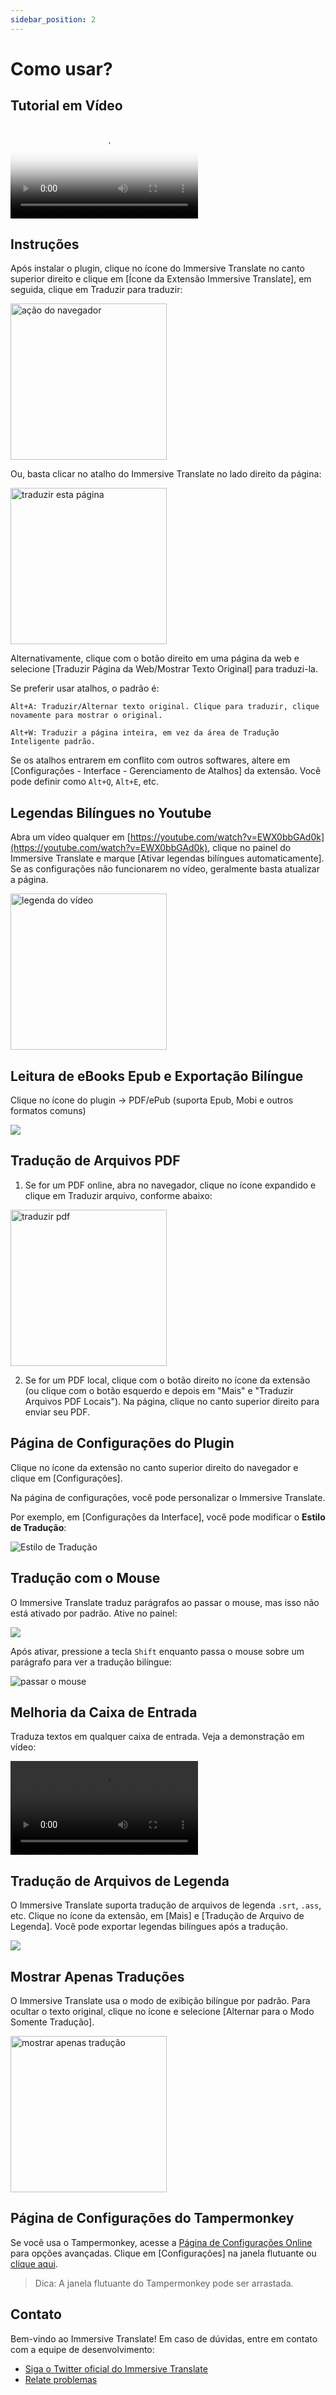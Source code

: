 ```yaml
---
sidebar_position: 2
---
```


# Como usar?

## Tutorial em Vídeo

<video
  controls
  poster="https://immersivetranslate.com/assets/price/video-poster-en.png"
  src="https://s.immersivetranslate.com/assets/uploads/full-intro-en-NlkG5c.mp4">
</video>

## Instruções

Após instalar o plugin, clique no ícone do Immersive Translate no canto superior direito e clique em [Ícone da Extensão Immersive Translate], em seguida, clique em Traduzir para traduzir:

<img src="https://s.immersivetranslate.com/assets/browser_panel_en.jpg" alt="ação do navegador" width="250" />

Ou, basta clicar no atalho do Immersive Translate no lado direito da página:

<img src="https://s.immersivetranslate.com/assets/translate_this_page.jpeg" alt="traduzir esta página" width="250" />

Alternativamente, clique com o botão direito em uma página da web e selecione [Traduzir Página da Web/Mostrar Texto Original] para traduzi-la.

Se preferir usar atalhos, o padrão é:

```
Alt+A: Traduzir/Alternar texto original. Clique para traduzir, clique novamente para mostrar o original.

Alt+W: Traduzir a página inteira, em vez da área de Tradução Inteligente padrão.
```

Se os atalhos entrarem em conflito com outros softwares, altere em [Configurações - Interface - Gerenciamento de Atalhos] da extensão. Você pode definir como `Alt+Q`, `Alt+E`, etc.

## Legendas Bilíngues no Youtube

Abra um vídeo qualquer em [https://youtube.com/watch?v=EWX0bbGAd0k](https://youtube.com/watch?v=EWX0bbGAd0k), clique no painel do Immersive Translate e marque [Ativar legendas bilíngues automaticamente]. Se as configurações não funcionarem no vídeo, geralmente basta atualizar a página.

<img src="https://s.immersivetranslate.com/assets/video_subtitle_en.jpeg" alt="legenda do vídeo" width="250" />

## Leitura de eBooks Epub e Exportação Bilíngue

Clique no ícone do plugin -> PDF/ePub (suporta Epub, Mobi e outros formatos comuns)

<!-- Clique para ver [tutorial em vídeo](https://www.bilibili.com/video/BV1CM41137CJ/?spm_id_from=333.999.0.0) -->

![](https://s.immersivetranslate.com/static/official-static/assets/site/doc_en.jpg)

<!-- <video
controls style={{width:"100%", maxWidth:"500px"}}
controls
muted
poster="https://s.immersivetranslate.com/static/official-static/assets/site/doc_en.jpg" src="https://s.immersivetranslate.com/videos/morefeature_epub_en.mp4"></video>  -->

## Tradução de Arquivos PDF

1. Se for um PDF online, abra no navegador, clique no ícone expandido e clique em Traduzir arquivo, conforme abaixo:

<img src="https://s.immersivetranslate.com/assets/translate_pdf_en.jpeg" alt="traduzir pdf" width="250" />

2. Se for um PDF local, clique com o botão direito no ícone da extensão (ou clique com o botão esquerdo e depois em "Mais" e "Traduzir Arquivos PDF Locais"). Na página, clique no canto superior direito para enviar seu PDF.

## Página de Configurações do Plugin

Clique no ícone da extensão no canto superior direito do navegador e clique em [Configurações].

Na página de configurações, você pode personalizar o Immersive Translate.

Por exemplo, em [Configurações da Interface], você pode modificar o **Estilo de Tradução**:

<img src="https://s.immersivetranslate.com/assets/custom_style_en.jpeg" alt="Estilo de Tradução" />

## Tradução com o Mouse

O Immersive Translate traduz parágrafos ao passar o mouse, mas isso não está ativado por padrão. Ative no painel:

![](https://s.immersivetranslate.com/static/official-static/assets/site/mouse_en.jpg)

Após ativar, pressione a tecla `Shift` enquanto passa o mouse sobre um parágrafo para ver a tradução bilíngue:

![passar o mouse](https://s.immersivetranslate.com/static/official-static/assets/mouse-hover.gif)

## Melhoria da Caixa de Entrada

Traduza textos em qualquer caixa de entrada. Veja a demonstração em vídeo:

<video
controls
src="https://s.immersivetranslate.com/videos/20240219input_usage_en.mp4">
</video>

## Tradução de Arquivos de Legenda

O Immersive Translate suporta tradução de arquivos de legenda `.srt`, `.ass`, etc. Clique no ícone da extensão, em [Mais] e [Tradução de Arquivo de Legenda]. Você pode exportar legendas bilíngues após a tradução.

<!-- ![legenda](https://s.immersivetranslate.com/static/official-static/assets/subtitle.jpg) -->

![](https://s.immersivetranslate.com/static/official-static/assets/site/doc_en.jpg)

## Mostrar Apenas Traduções

O Immersive Translate usa o modo de exibição bilíngue por padrão. Para ocultar o texto original, clique no ícone e selecione [Alternar para o Modo Somente Tradução].

<img src="https://s.immersivetranslate.com/assets/show_translate_only.jpeg" alt="mostrar apenas tradução" width="250" />

## Página de Configurações do Tampermonkey

Se você usa o Tampermonkey, acesse a [Página de Configurações Online](https://dash.immersivetranslate.com/) para opções avançadas. Clique em [Configurações] na janela flutuante ou [clique aqui](https://dash.immersivetranslate.com/).

> Dica: A janela flutuante do Tampermonkey pode ser arrastada.

## Contato

Bem-vindo ao Immersive Translate! Em caso de dúvidas, entre em contato com a equipe de desenvolvimento:

<!-- - [Assine o Immersive Translate por Email](https://immersivetranslate.substack.com/) Receba as últimas atualizações e (benefícios) em tempo hábil. -->

- [Siga o Twitter oficial do Immersive Translate](https://twitter.com/immersivetrans)
  <!-- - [Participe do grupo no Telegram](https://t.me/+rq848Z09nehlOTgx) para discutir sobre funcionalidades. -->
  <!-- - [Participe do canal do Telegram](https://t.me/immersivetranslate) Receba as últimas notícias! -->
- [Relate problemas](https://github.com/immersive-translate/immersive-translate/issues/)

<video
  autoplay
  loop
  muted
  playsinline
  width="1200"
  poster="https://s.immersivetranslate.com/static/official-static/assets/site/full_usage_en.jpg">
  <source src="https://s.immersivetranslate.com/videos/total-usage-2024-01-18-with-mobile_en.mp4" type="video/mp4"/>
  Você precisa de um navegador que suporte vídeo em HTML5 para visualizar este vídeo.
</video>


## Saiba Mais

- [Solicitação de serviços de tradução](/docs/services/)
- [Configuração Personalizada Avançada](/docs/advanced/)
- [Perguntas Frequentes](/docs/faq/)
- [Registro de Atualizações](/docs/CHANGELOG/)
